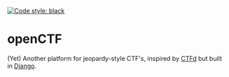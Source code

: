 [![Code style: black](https://img.shields.io/badge/code%20style-black-000000.svg)](https://github.com/psf/black)
# openCTF
(Yet) Another platform for jeopardy-style CTF's, inspired by [CTFd](https://github.com/CTFd/CTFd) but built in [Django](https://github.com/django/django).
